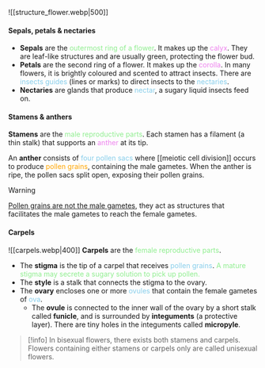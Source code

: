 ![[structure_flower.webp|500]]

#### Sepals, petals & nectaries
- **Sepals** are the <span style="color: lightgreen">outermost ring of a flower</span>. It makes up the <span style="color: violet">calyx</span>. They are leaf-like structures and are usually green, protecting the flower bud.
- **Petals** are the second ring of a flower. It makes up the <span style="color: violet">corolla</span>. In many flowers, it is brightly coloured and scented to attract insects. There are <span style="color: skyblue">insects guides</span> (lines or marks) to direct insects to the <span style="color: skyblue">nectaries</span>.
- **Nectaries** are glands that produce <span style="color: skyblue">nectar</span>, a sugary liquid insects feed on.

#### Stamens & anthers
**Stamens** are the <span style="color: lightgreen">male reproductive parts</span>. Each stamen has a filament (a thin stalk) that supports an <span style="color: violet">anther</span> at its tip.

An **anther** consists of <span style="color: skyblue">four pollen sacs</span> where [[meiotic cell division]] occurs to produce <span style="color: orange">pollen grains</span>, containing the male gametes. When the anther is ripe, the pollen sacs split open, exposing their pollen grains.

> [!warning]
> <u>Pollen grains are not the male gametes</u>, they act as structures that facilitates the male gametes to reach the female gametes.

#### Carpels
![[carpels.webp|400]]
**Carpels** are the <span style="color: lightgreen">female reproductive parts</span>.

- The **stigma** is the tip of a carpel that receives <span style="color: skyblue">pollen grains</span>. <span style="color: lightgreen">A mature stigma may secrete a sugary solution to pick up pollen.</span>
- The **style** is a stalk that connects the stigma to the ovary.
- The **ovary** encloses one or more <span style="color: skyblue">ovules</span> that contain the female gametes of <span style="color: skyblue">ova</span>.
	- The **ovule** is connected to the inner wall of the ovary by a short stalk called **funicle**, and is surrounded by **integuments** (a protective layer). There are tiny holes in the integuments called **micropyle**.

> [!info]
> In bisexual flowers, there exists both stamens and carpels.
> Flowers containing either stamens or carpels only are called unisexual flowers.


